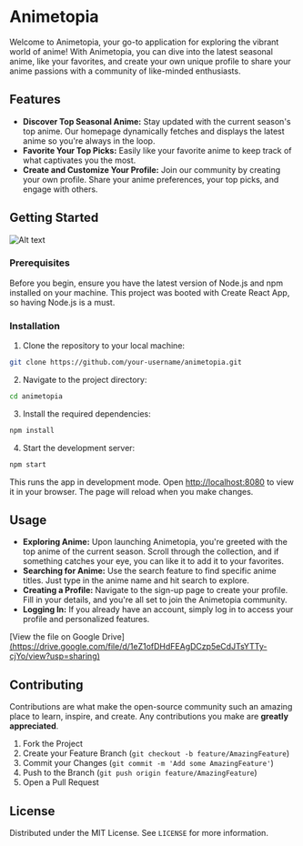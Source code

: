 # Animetopia

Welcome to Animetopia, your go-to application for exploring the vibrant world of anime! With Animetopia, you can dive into the latest seasonal anime, like your favorites, and create your own unique profile to share your anime passions with a community of like-minded enthusiasts.

## Features

- **Discover Top Seasonal Anime:** Stay updated with the current season's top anime. Our homepage dynamically fetches and displays the latest anime so you're always in the loop.
- **Favorite Your Top Picks:** Easily like your favorite anime to keep track of what captivates you the most.
- **Create and Customize Your Profile:** Join our community by creating your own profile. Share your anime preferences, your top picks, and engage with others.

## Getting Started

![Alt text](https://drive.google.com/uc?export=view&id=1csGvwNWNhnBvoMbrObITtNQHELQfFyHN "Animetopia")

### Prerequisites

Before you begin, ensure you have the latest version of Node.js and npm installed on your machine. This project was booted with Create React App, so having Node.js is a must.

### Installation

1. Clone the repository to your local machine:

```bash
git clone https://github.com/your-username/animetopia.git
```

2. Navigate to the project directory:

```bash
cd animetopia
```

3. Install the required dependencies:

```bash
npm install
```

4. Start the development server:

```bash
npm start
```

This runs the app in development mode. Open [http://localhost:8080](http://localhost:8080) to view it in your browser. The page will reload when you make changes.

## Usage

- **Exploring Anime:** Upon launching Animetopia, you're greeted with the top anime of the current season. Scroll through the collection, and if something catches your eye, you can like it to add it to your favorites.
- **Searching for Anime:** Use the search feature to find specific anime titles. Just type in the anime name and hit search to explore.
- **Creating a Profile:** Navigate to the sign-up page to create your profile. Fill in your details, and you're all set to join the Animetopia community.
- **Logging In:** If you already have an account, simply log in to access your profile and personalized features.

[View the file on Google Drive][(https://drive.google.com/file/d/1eZ1ofDHdFEAgDCzp5eCdJTsYTTy-cjYo/view?usp=sharing)](https://drive.google.com/file/d/1EapIbohBpwk4CfGXq6EgrCuFBedbRZ0I/view?usp=sharing)

## Contributing

Contributions are what make the open-source community such an amazing place to learn, inspire, and create. Any contributions you make are **greatly appreciated**.

1. Fork the Project
2. Create your Feature Branch (`git checkout -b feature/AmazingFeature`)
3. Commit your Changes (`git commit -m 'Add some AmazingFeature'`)
4. Push to the Branch (`git push origin feature/AmazingFeature`)
5. Open a Pull Request

## License

Distributed under the MIT License. See `LICENSE` for more information.
